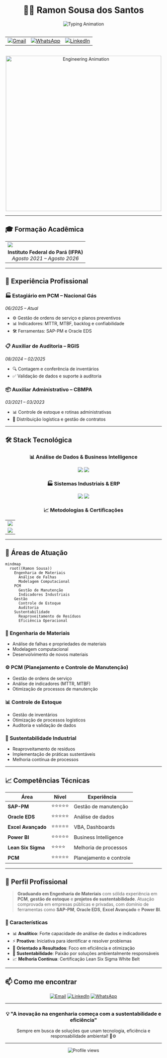 
<div align="center">
  
# 👨‍💼 Ramon Sousa dos Santos

<div align="center">
  <img src="https://readme-typing-svg.herokuapp.com?font=JetBrains+Mono&weight=600&size=24&pause=1000&color=2563EB&center=true&vCenter=true&width=600&lines=Engenharia+de+Materiais;PCM+%26+Gest%C3%A3o+de+Manuten%C3%A7%C3%A3o;Controle+de+Estoque;Sustentabilidade+Industrial;Analista+de+Dados" alt="Typing Animation" />
</div>

<br>

<div align="center">
  <table>
    <tr>
      <td align="center">
        <a href="mailto:ramonsousa1301@gmail.com">
          <img src="https://img.shields.io/badge/Gmail-D14836?style=for-the-badge&logo=gmail&logoColor=white&labelColor=D14836" alt="Gmail"/>
        </a>
      </td>
      <td align="center">
        <a href="tel:+5591982351323">
          <img src="https://img.shields.io/badge/WhatsApp-25D366?style=for-the-badge&logo=whatsapp&logoColor=white&labelColor=25D366" alt="WhatsApp"/>
        </a>
      </td>
      <td align="center">
        <a href="https://www.linkedin.com/in/ramon-sousa-977b5b248/">
          <img src="https://img.shields.io/badge/LinkedIn-0077B5?style=for-the-badge&logo=linkedin&logoColor=white&labelColor=0077B5" alt="LinkedIn"/>
        </a>
      </td>
    </tr>
  </table>
</div>

<br>

<div align="center">
  <img src="https://user-images.githubusercontent.com/74038190/225813708-98b745f2-7d22-48cf-9150-083f1b00d6c9.gif" width="500" alt="Engineering Animation"/>
</div>

</div>

---

## 🎓 Formação Acadêmica

<div align="center">
  <table>
    <tr>
      <td>
        <img src="https://img.shields.io/badge/🎓_Graduação-Engenharia_de_Materiais-blue?style=for-the-badge&labelColor=1e40af"/>
      </td>
    </tr>
    <tr>
      <td align="center">
        <strong>Instituto Federal do Pará (IFPA)</strong><br>
        <em>Agosto 2021 – Agosto 2026</em>
      </td>
    </tr>
  </table>
</div>

---

## 💼 Experiência Profissional

### 🏭 Estagiário em PCM – Nacional Gás
*06/2025 – Atual*

- ⚙️ Gestão de ordens de serviço e planos preventivos
- 📊 Indicadores: MTTR, MTBF, backlog e confiabilidade
- 🛠️ Ferramentas: SAP-PM e Oracle EDS

### 📋 Auxiliar de Auditoria – RGIS
*08/2024 – 02/2025*

- 🔍 Contagem e conferência de inventários
- ✅ Validação de dados e suporte à auditoria

### 📦 Auxiliar Administrativo – CBMPA
*03/2021 – 03/2023*

- 📊 Controle de estoque e rotinas administrativas
- 🚚 Distribuição logística e gestão de contratos

---

## 🛠️ Stack Tecnológica

<div align="center">
  
### 📊 Análise de Dados & Business Intelligence
<p>
  <img src="https://img.shields.io/badge/Excel-217346?style=for-the-badge&logo=microsoft-excel&logoColor=white"/>
  <img src="https://img.shields.io/badge/Power_BI-F2C811?style=for-the-badge&logo=powerbi&logoColor=black"/>
</p>

### 🏭 Sistemas Industriais & ERP
<p>
  <img src="https://img.shields.io/badge/SAP_PM-0FAAFF?style=for-the-badge&logo=sap&logoColor=white"/>
  <img src="https://img.shields.io/badge/Oracle_EDS-F80000?style=for-the-badge&logo=oracle&logoColor=white"/>
</p>

### 📈 Metodologias & Certificações
<div align="center">
  <table>
    <tr>
      <td align="center">
        <img src="https://img.shields.io/badge/Lean_Six_Sigma-White_Belt-28a745?style=for-the-badge&logo=sigma&logoColor=white"/>
      </td>
    </tr>
    <tr>
      <td align="center">
        <img src="https://img.shields.io/badge/PCM-Planejamento_e_Controle-blue?style=for-the-badge&logo=tools&logoColor=white"/>
      </td>
    </tr>
  </table>
</div>

</div>

---

## 🎯 Áreas de Atuação

```mermaid
mindmap
  root((Ramon Sousa))
    Engenharia de Materiais
      Análise de Falhas
      Modelagem Computacional
    PCM
      Gestão de Manutenção
      Indicadores Industriais
    Gestão
      Controle de Estoque
      Auditoria
    Sustentabilidade
      Reaproveitamento de Resíduos
      Eficiência Operacional
```

### 🔬 **Engenharia de Materiais**
- Análise de falhas e propriedades de materiais
- Modelagem computacional
- Desenvolvimento de novos materiais

### ⚙️ **PCM (Planejamento e Controle de Manutenção)**
- Gestão de ordens de serviço
- Análise de indicadores (MTTR, MTBF)
- Otimização de processos de manutenção

### 📊 **Controle de Estoque**
- Gestão de inventários
- Otimização de processos logísticos
- Auditoria e validação de dados

### 🌱 **Sustentabilidade Industrial**
- Reaproveitamento de resíduos
- Implementação de práticas sustentáveis
- Melhoria contínua de processos

---

## 📈 Competências Técnicas

<div align="center">

| Área | Nível | Experiência |
|------|-------|-------------|
| **SAP-PM** | ⭐⭐⭐⭐⭐ | Gestão de manutenção |
| **Oracle EDS** | ⭐⭐⭐⭐⭐ | Análise de dados |
| **Excel Avançado** | ⭐⭐⭐⭐⭐ | VBA, Dashboards |
| **Power BI** | ⭐⭐⭐⭐⭐ | Business Intelligence |
| **Lean Six Sigma** | ⭐⭐⭐⭐ | Melhoria de processos |
| **PCM** | ⭐⭐⭐⭐⭐ | Planejamento e controle |

</div>

---

## 🎯 Perfil Profissional

> **Graduando em Engenharia de Materiais** com sólida experiência em **PCM**, **gestão de estoque** e **projetos de sustentabilidade**. Atuação comprovada em empresas públicas e privadas, com domínio de ferramentas como **SAP-PM**, **Oracle EDS**, **Excel Avançado** e **Power BI**.

### 🚀 Características
- 📊 **Analítico**: Forte capacidade de análise de dados e indicadores
- ⚡ **Proativo**: Iniciativa para identificar e resolver problemas
- 🎯 **Orientado a Resultados**: Foco em eficiência e otimização
- 🌱 **Sustentabilidade**: Paixão por soluções ambientalmente responsáveis
- 📈 **Melhoria Contínua**: Certificação Lean Six Sigma White Belt

---

## 📫 Como me encontrar

<div align="center">

[![Email](https://img.shields.io/badge/-Email-D14836?style=for-the-badge&logo=gmail&logoColor=white)](mailto:ramonsousa1301@gmail.com)
[![LinkedIn](https://img.shields.io/badge/-LinkedIn-0077B5?style=for-the-badge&logo=linkedin&logoColor=white)](https://www.linkedin.com/in/ramon-sousa-977b5b248/)
[![WhatsApp](https://img.shields.io/badge/-WhatsApp-25D366?style=for-the-badge&logo=whatsapp&logoColor=white)](tel:+5591982351323)

</div>

---

<div align="center">
  <h3>💡 "A inovação na engenharia começa com a sustentabilidade e eficiência"</h3>
  <p>Sempre em busca de soluções que unam tecnologia, eficiência e responsabilidade ambiental! 🌱⚙️</p>
</div>

---

<div align="center">
  <img src="https://komarev.com/ghpvc/?username=seu-usuario&color=blue&style=flat-square&label=Visualizações+do+Perfil" alt="Profile views"/>
</div>
